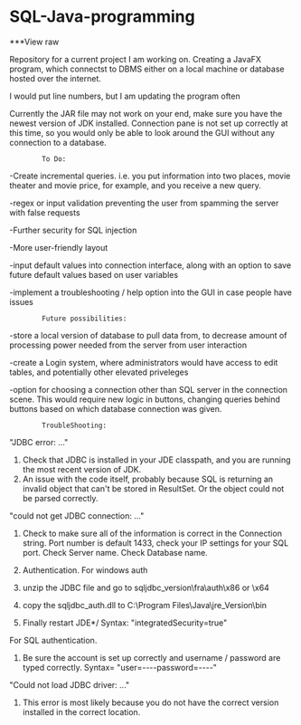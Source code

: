 # SQL-Java-programming
***View raw


Repository for a current project I am working on.
Creating a JavaFX program, which connectst to DBMS either on a local machine or database hosted over the internet. 

I would put line numbers, but I am updating the program often

Currently the JAR file may not work on your end, make sure you have the newest version of JDK installed. Connection pane is not set up correctly at this time, so you would only be able to look around the GUI without any connection to a database.

			To Do:

-Create incremental queries. i.e. you put information into two places, movie theater and movie price, for example, and you receive a new query.

-regex or input validation preventing the user from spamming the server with false requests

-Further security for SQL injection

-More user-friendly layout

-input default values into connection interface, along with an option to save future default values based on user variables

-implement a troubleshooting / help option into the GUI in case people have issues

	
			Future possibilities:

-store a local version of database to pull data from, to decrease amount of processing power needed from the server from user interaction

-create a Login system, where administrators would have access to edit tables, and potentially other elevated priveleges

-option for choosing a connection other than SQL server in the connection scene. This would require new logic in buttons, changing queries behind buttons based on which database connection was given.

			TroubleShooting: 

"JDBC error: ..."
1) Check that JDBC is installed in your JDE classpath, and you are running the most recent version of JDK.
2) An issue with the code itself, probably because SQL is returning an invalid object that can't be stored in ResultSet.
    Or the object could not be parsed correctly.
    
"could not get JDBC connection: ..."
1) Check to make sure all of the information is correct in the Connection string.
   Port number is default 1433, check your IP settings for your SQL port.
   Check Server name.
   Check Database name.
   
2) Authentication.
For windows auth
  1) unzip the JDBC file and go to sqljdbc_version\fra\auth\x86 or \x64
  2) copy the sqljdbc_auth.dll to C:\Program Files\Java\jre_Version\bin
  3) Finally restart JDE*/
      Syntax: "integratedSecurity=true"

For SQL authentication.
  1) Be sure the account is set up correctly and username / password are typed correctly.
      Syntax= "user=----password=----"

"Could not load JDBC driver: ..."
  1) This error is most likely because you do not have the correct version installed in the correct location.



